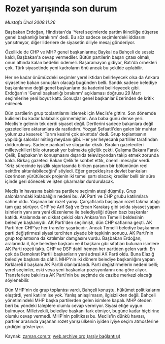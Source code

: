 # Rozet yarışında son durum

*Mustafa Ünal 2008.11.26*

<tr><td class="metin" colspan="2" style="padding-top: 20px; padding-left: 5px; padding-right: 10px;">Başbakan Erdoğan, Hindistan'da 'Yerel seçimlerde partim ikinciliğe düşerse genel başkanlığı bırakırım' dedi. Bu söz sadece seçimlerdeki iddiasını yansıtmıyor, diğer liderlere de siyasetin diliyle mesaj gönderiyor.</td></tr><tr><td class="metin" colspan="2" style="padding-top: 20px; padding-left: 5px; padding-right: 10px;"><p> Özellikle de CHP ve MHP genel başkanlarına; Baykal da Bahçeli de sessiz kaldı, Başbakan'a cevap vermediler. Bütün partilerin başarı çıtası olmalı, onun altında kalan bedelini ödemeli. Başaramayan gidiyor, Batı'da örnekleri çok. Türk siyasetinde yeni kadroların önü ancak bu şekilde açılabilir. 
<p>Her ne kadar önümüzdeki seçimler yerel iktidarı belirleyecek olsa da Ankara siyasetine bakan sonuçları olacağı bugünden belli. Sandık sadece belediye başkanlarının değil genel başkanların da kaderini belirleyecek gibi. Erdoğan'ın 'Genel başkanlığı bırakırım' açıklaması doğrusu 29 Mart seçimlerine yeni boyut kattı. Sonuçlar genel başkanlar üzerinden de kritik edilecek. 
<p>Dün partilerin grup toplantılarını izlemek için Meclis'e gittim. Son dönemde kulisleri bu kadar kalabalık görmemiştim. Ana baba günü dense yeri. Meclis'e gelenin tek derdi siyaset değil. Dertlerini sadece bakanlara değil gazetecilere aktaranlara da rastladım. Yozgat Şefaatli'den gelen bir muhtar yolumuzu keserek 'Tarım kesimi çok sıkıntıda' dedi. Grup toplantısının yapıldığı salonlar miting meydanı gibi. Her yer heyecanlı partililer tarafından doldurulmuş. Sadece pankart ve sloganlar eksik. Bırakın gazetecileri milletvekilleri bile oturacak yer bulmakta güçlük çekti. Çalışma Bakanı Faruk Çelik, Başbakan'ın konuşmasını dışarıda televizyondan takip etmek zorunda kaldı. Birkaç gazeteci Bakan Çelik'le sohbet ettik, önemli mesajlar verdi. 'Kriz sürecinde işsizlik sigortasında biriken paranın bir bölümünün reel sektöre aktarılabileceğini' söyledi. Eğer gerçekleşirse devlet bankaları üzerinden yürütülecek projenin iki temel şartı olacak; krediler belli bir süre içinde geri dönecek ve işten çıkarmalar durdurulacak. 
<p>Meclis'in havasına bakılırsa partilere seçimin ateşi düşmüş. Grup salonlarındaki kalabalığın nedeni bu. AK Parti ve CHP grubu katılımlara sahne oldu. Yaşanan bir rozet yarışı. Çarşaflılarla başlayan rozet takma atağı tam gaz sürüyor. CHP'ye Arif Sağ ve Ercan Karakaş gibi solda siyaset yapan isimlerin yanı sıra yeni düzenleme ile belediyeliği düşen bazı başkanlar katıldı. Aralarında en dikkat çekici olan Ankara'nın Temelli beldesinin belediye başkanıydı. AK Parti'den seçilmişti, dün CHP saflarına geçti. AK Parti'den CHP'ye her transfer şaşırtıcıdır. Ancak Temelli belediye başkanının parti değiştirmesi siyasi tercihten ziyade bir tepkinin sonucu. AK Parti'nin grup toplantısına da katılımlar damgasını vurdu. Başbakan Erdoğan, aralarında il, ilçe belediye başkanı ve il başkanı gibi sıfatları bulunan isimlere AK Parti rozeti taktı. CHP ve DSP dahil hemen her partiden gelen vardı. En çok da Demokrat Partili başkanların yeni adresi AK Parti oldu. Buna Elazığ belediye başkanı da dâhil. MHP'nin iki dönem belediye başkanlığını yapan Kırklareli il başkanı AK Partili olanlardandı. Parti değiştirmelerin nedeni belli; yerel seçimler, eski veya yeni başkanlar pozisyonlarını ona göre alıyor. Transferlere bakılırsa AK Parti'nin bu seçimde de cazibe merkezi olacağı söylenebilir. 
<p>Dün MHP'nin de grup toplantısı vardı, Bahçeli konuştu, hükümet politikalarını eleştirdi, yeni katılım ise yok. Yanlış anlaşılmasın, ilgisizlikten değil. Bahçeli yönetimindeki MHP başka partilerden gelen isimlere kapalı. MHP öteden beri bu yöndeki taleplere olumlu cevap vermiyor. Siyasi etiğe uygun bulmuyor. Milletvekili, belediye başkanı fark etmiyor, bugüne kadar hiçbirine olumlu cevap vermedi. MHP'nin politikası bu. Meclis'in dünkü havası, partiler arasında yaşanan rozet yarışı ülkenin iyiden iyiye seçim atmosferine girdiğini gösteriyor.<br/></p></p></p></p></p></td></tr>

Kaynak: [zaman.com.tr](http://zaman.com.tr/yazar.do?yazino=764266), [web.archive.org (arşiv bağlantısı)](http://web.archive.org/web/20081202021937/http://www.zaman.com.tr:80/yazar.do?yazino=764266)
